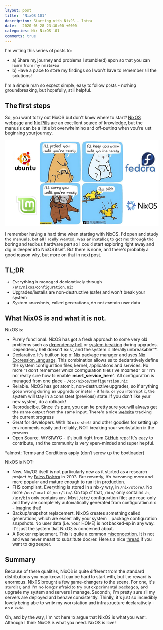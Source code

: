 ```yaml
---
layout: post
title:  "NixOS 101"
description: Starting with NixOS - Intro
date:   2020-05-28 23:30:00 +0000
categories: Nix NixOS 101
comments: true
---
```

I'm writing this series of posts to:
- a) Share my journey and problems I stumble(d) upon so that you can learn from my mistakes 
- b) Have a place to store my findings so I won't have to remember all the solutions!

I'm a simple man so expect simple, easy to follow posts - nothing groundbreaking, but hopefully, still helpful.

## The first steps

So, you want to try out NixOS but don't know where to start? [NixOS][link-nixos] webpage and [Nix Pills][link-pills] are an excellent source of knowledge, but the manuals can be a little bit overwhelming and off-putting when you're just beginning your journey.

![Image](/assets/flyb.png)

I remember having a hard time when starting with NixOS. I'd open and study the manuals, but all I really wanted, was an [installer][link-installer], to get me through the boring and tedious hardware part so I could start exploring right away and dig in deeper into NixOS itself. But there is none, and there's probably a good reason why, but more on that in next post.

## TL;DR
- Everything is managed declaratively through `/etc/nixos/configuration.nix`
- Upgrades/installs are non-destructive (safe) and won't break your system
- System snapshots, called generations, do not contain user data

## What NixOS is and what it is not.

NixOS is:
- Purely functional. NixOS has got a fresh approach to some very old problems such as [dependency hell][link-hell] or [system breaking][link-breaking] during upgrades. Dependency hell doesn't exist, and the system is literally unbreakable™*.
- Declarative. It's built on top of [Nix][link-nix] package manager and uses [Nix Expression Language][link-nel]. This combination allows us to declaratively define the system configuration files, kernel, applications and services. No more "I don't remember which configuration files I've modified" or "I'm not really sure how to enable __insert_service_here__". All configuration is managed from one place - `/etc/nixos/configuration.nix`
- Reliable. NixOS has got atomic, non-destructive upgrades, so if anything goes wrong during an upgrade or install - it fails, or you interrupt it, the system will stay in a consistent (previous) state. If you don't like your new system, do a rollback! 
- Reproducible. Since it's pure, you can be pretty sure you will always get the same output from the same input. There's a nice [website][link-reproducibility] tracking the current progress.
- Great for developers. With its `nix-shell` and other goodies for setting up environments easily and reliably, NOT breaking your workstation in the process.
- Open Source. WYSIWYG - it's built right from [GitHub][link-nixpkgs] repo! It's easy to contribute, and the community is very open-minded and super helpful.

*almost: Terms and Conditions apply (don't screw up the bootloader)

NixOS is NOT:
- New. Nix/OS itself is not particularly new as it started as a research project by [Eelco Dolstra][link-eelco] in 2003. But recently, it's becoming more and more popular and mature enough to run it in production.
- FHS compliant. Everything is stored in a nix-y way, in `/nix/store/`. No more `/usr/local` or `/usr/lib/`. On top of that, `/bin/` only contains `sh`, `/usr/bin` only contains `env`. Most `/etc/` configuration files are read-only and they are completely automatically generated from configuration.nix - imagine that!
- Backup/snapshot replacement. NixOS creates something called generations, which are essentially your system + package configuration snapshots. No user data (i.e. your HOME) is not backed-up in any way. It's just the system that NixOS is concerned about.
- A Docker replacement. This is quite a common [misconception][link-never-ever]. It is not and was never meant to substitute docker. Here's a nice [thread][link-nixos-docker] if you want to dig deeper.

## Summary

Because of these qualities, NixOS is quite different from the standard distributions you may know. It can be hard to start with, but the reward is enormous. NixOS brought a few game-changers to the scene.
For one, it's sturdier, and I'm no longer afraid to try out experimental packages, and upgrade my system and servers I manage.
Secondly, I'm pretty sure all my servers are deployed and behave consistently.
Thirdly, it's just so incredibly lovely being able to write my workstation and infrastructure declaratively - as a `code`.

Oh, and by the way, I'm not here to argue that NixOS is what you want. Although I think NixOS is what you need. NixOS is love!

[link-hell]: https://en.wikipedia.org/wiki/Dependency_hell
[link-breaking]: https://wiki.debian.org/DontBreakDebian
[link-nixos]: https://nixos.org/
[link-nix]: https://nixos.org/nix/
[link-nel]: https://nixos.wiki/wiki/Nix_Expression_Language
[link-nel-tutorial]: https://jameshfisher.com/2014/09/28/nix-by-example/
[link-installer]: https://nixos.online/posts/NixOS_Installer/
[link-reproducibility]: https://arnout.engelen.eu/nixos-r13y/report/
[link-pills]: https://nixos.org/nixos/nix-pills/index.html
[link-nixpkgs]: https://github.com/NixOS/nixpkgs/
[link-eelco]: https://github.com/edolstra
[link-never-ever]: https://hands-on.cloud/why-you-should-never-ever-use-nixos/
[link-nixos-docker]: https://discourse.nixos.org/t/is-there-much-difference-between-using-nix-shell-and-docker-for-local-development/807/2